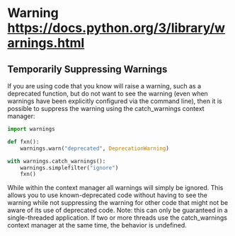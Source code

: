 # Warning https://docs.python.org/3/library/warnings.html

## Temporarily Suppressing Warnings

If you are using code that you know will raise a warning, such as a deprecated function, but do not want to see the
warning (even when warnings have been explicitly configured via the command line), then it is possible to suppress the
warning using the catch_warnings context manager:

```python
import warnings

def fxn():
    warnings.warn("deprecated", DeprecationWarning)

with warnings.catch_warnings():
    warnings.simplefilter("ignore")
    fxn()
```

While within the context manager all warnings will simply be ignored. This allows you to use known-deprecated code
without having to see the warning while not suppressing the warning for other code that might not be aware of its use of
deprecated code. Note: this can only be guaranteed in a single-threaded application. If two or more threads use the
catch_warnings context manager at the same time, the behavior is undefined.
